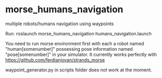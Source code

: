 morse_humans_navigation
=======================

multiple robots/humans navigation using waypoints

Run:
  roslaunch morse_humans_navigation humans_navigation.launch
  
You need to run morse environment first with each a robot named "human[somenumber]" possessing pose information named "pose[somenumber]" in your simulator. It currently works perfectly with https://github.com/ferdianjovan/strands_morse

waypoint_generator.py in scripts folder does not work at the moment.
